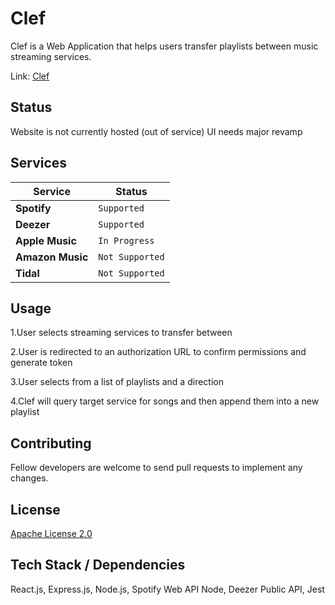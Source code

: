 # Clef

Clef is a Web Application that helps users transfer playlists between music streaming services.

Link: [Clef](https://clefproject.herokuapp.com/)

## Status

Website is not currently hosted (out of service)
UI needs major revamp

## Services

Service | Status
--- | --- 
**Spotify** | `Supported` 
**Deezer** | `Supported` 
**Apple Music** | `In Progress`
**Amazon Music** | `Not Supported`
**Tidal** | `Not Supported`


## Usage

1.User selects streaming services to transfer between

2.User is redirected to an authorization URL to confirm permissions and generate token

3.User selects from a list of playlists and a direction

4.Clef will query target service for songs and then append them into 
a new playlist


## Contributing

Fellow developers are welcome to send pull requests to implement any changes.

## License
[Apache License 2.0](https://choosealicense.com/licenses/apache-2.0/)

## Tech Stack / Dependencies
React.js, Express.js, Node.js, Spotify Web API Node, Deezer Public API, Jest
